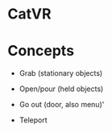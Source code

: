 # CatVR

# Concepts

 - Grab (stationary objects)

 - Open/pour (held objects)

 - Go out (door, also menu)'

 - Teleport